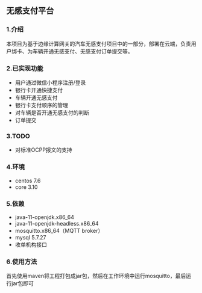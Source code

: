 ## 无感支付平台

### 1.介绍

本项目为基于边缘计算网关的汽车无感支付项目中的一部分，部署在云端，负责用户绑卡、为车辆开通无感支付、无感支付订单提交等。

### 2.已实现功能

* 用户通过微信小程序注册/登录
* 银行卡开通快捷支付
* 车辆开通无感支付
* 银行卡支付顺序的管理
* 对车辆是否开通无感支付的判断
* 订单提交

### 3.TODO

* 对标准OCPP报文的支持

### 4.环境

* centos 7.6
* core 3.10

### 5.依赖

* java-11-openjdk.x86_64
* java-11-openjdk-headless.x86_64
* mosquitto.x86_64（MQTT broker）
* mysql 5.7.27
* 收单机构接口

### 6.使用方法

首先使用maven将工程打包成jar包，然后在工作环境中运行mosquitto，最后运行jar包即可
